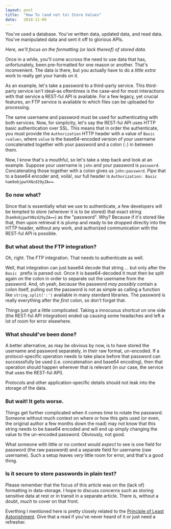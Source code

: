```yaml
---
layout: post
title:  "How To (and not to) Store Values"
date:   2018-11-09
---
```


You've used a database. You've written data, updated data, and read data.
You've manipulated data and sent it off to glorious APIs.

*Here, we'll focus on the formatting (or lack thereof) of stored data.*

Once in a while, you'll come accross the need to use data that has,
unfortunately, been pre-formatted for one reason or another. That's
inconvenient.  The data is there, but you actually have to do a _little extra_
work to really get your hands on it.

As an example, let's take a password to a third-party service. This third-party
service isn't ideal–as oftentimes is the case–and for most interactions with
that service a REST-ful API is available. For a few legacy, yet crucial
features, an FTP service is available to which files can be uploaded for
processing.

The same username and password must be used for authenticating with both
services.  Now, for simplicity, let's say the REST-ful API uses HTTP basic
authentication over SSL. This means that in order the authenticate, you must
provide the `Authorization` HTTP header with a value of `Basic <value>`, where
`value` is the base64-encoded version of your username concatenated together
with your password and a colon (`:`) in between them.

Now, I know that's a mouthful, so let's take a step back and look at an
example. Suppose your username is `john` and your password is `password`.
Concatenating those together with a colon gives us `john:password`. Pipe that
to a base64 encoder and, voilà!, our full header is `Authorization: Basic
ham9objpwYXNzd29yZA==`.

### So now what?

Since that is essentially what we use to authenticate, a few developers will be
tempted to store (wherever it is to be stored) that exact string
(`ham9objpwYXNzd29yZA==`) as the "password". Why? Because if it's stored like
that, then upon retrieval it is plump and ready to be dropped directly into the
HTTP header, without any work, and authorized communication with the REST-ful
API is possible.

### But what about the FTP integration?

Oh, right. The FTP integration. That needs to authenticate as well.

Well, that integration can just base64 decode that string ... but only after
the `Basic ` prefix is parsed out. Once it is base64-decoded it must then be
split again on the colon in order to separate out the username from the
password. And, oh yeah, _because_ the password _may possibly_ contain a colon
itself, pulling out the password is not as simple as calling a function like
`string.split(':')` available in many standard libraries. The password is
really everything after the _first_ colon, so don't forget that.

Things just got a little complicated. Taking a innocuous shortcut on one side
(the REST-ful API integration) ended up causing some headaches and left a lot
of room for error elsewhere.

### What should've been done?

A better alternative, as may be obvious by now, is to have stored the username
and password separately, in their raw format, un-encoded. If a
protocol-specific operation needs to take place before that password can
successsfully be used (i.e. concatenation and base64 encoding), then that
operation should happen wherever that is relevant (in our case, the service
that uses the REST-ful API).

Protocols and other application-specific details should not leak into the
storage of the data.

### But wait! It gets worse.

Things get further complicated when it comes time to rotate the password.
Someone without much context on where or how this gets used (or even, the
original author a few months down the road) may not know that this string
needs to be base64 encoded and will end up simply changing the value to the
un-encoded password. Obviously, not good.

What someone with little or no context would _expect_ to see is one field for
password (the raw password) and a separate field for username (raw username).
Such a setup leaves _very_ little room for error, and that's a good thing.

### Is it secure to store passwords in plain text?

Please remember that the focus of this article was on the (lack of) formatting
in data-storage. I hope to discuss concerns such as storing sensitive data at
rest or in transit in a separate article. There is, without a doubt, _much_ to
cover on that front.

Everthing I mentioned here is pretty closely related to the [Principle of Least
Astonishment][pola]. Give that a read if you've never heard of it or just need
a refresher.

[pola]: https://en.wikipedia.org/wiki/Principle_of_least_astonishment
